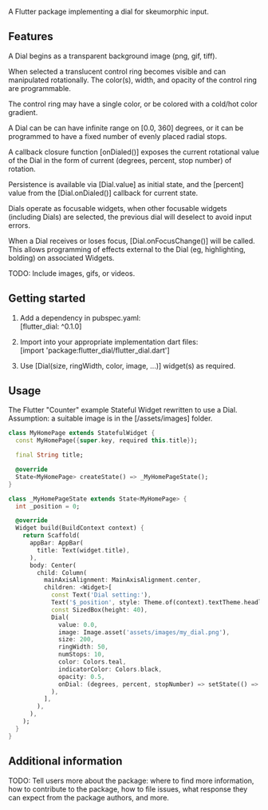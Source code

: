 <!--
This README describes the package. If you publish this package to pub.dev,
this README's contents appear on the landing page for your package.

For information about how to write a good package README, see the guide for
[writing package pages](https://dart.dev/guides/libraries/writing-package-pages).

For general information about developing packages, see the Dart guide for
[creating packages](https://dart.dev/guides/libraries/create-library-packages)
and the Flutter guide for
[developing packages and plugins](https://flutter.dev/developing-packages).
-->

A Flutter package implementing a dial for skeumorphic input.

## Features

A Dial begins as a transparent background image (png, gif, tiff).

When selected a translucent control ring becomes visible and
can manipulated rotationally.  The color(s), width, and opacity of the
control ring are programmable.

The control ring may have a single color, or be colored with a cold/hot
color gradient.

A Dial can be can have infinite range on [0.0, 360] degrees, or it can
be programmed to have a fixed number of evenly placed radial stops.

A callback closure function [onDialed()] exposes the current rotational value
of the Dial in the form of current (degrees, percent, stop number) of rotation.

Persistence is available via [Dial.value] as initial state, and the [percent]
value from the [Dial.onDialed()] callback for current state.

Dials operate as focusable widgets, when other focusable widgets (including Dials)
are selected, the previous dial will deselect to avoid input errors.

When a Dial receives or loses focus, [Dial.onFocusChange()] will be called.  This
allows programming of effects external to the Dial (eg, highlighting, bolding) on
associated Widgets.

TODO: Include images, gifs, or videos.

## Getting started

1. Add a dependency in pubspec.yaml:  
[flutter_dial: ^0.1.0]

2. Import into your appropriate implementation dart files:  
[import 'package:flutter_dial/flutter_dial.dart']

3. Use [Dial(size, ringWidth, color, image, ...)] widget(s) as required.

## Usage

The Flutter "Counter" example Stateful Widget rewritten to use a Dial.
Assumption: a suitable image is in the [/assets/images] folder.

```dart
class MyHomePage extends StatefulWidget {
  const MyHomePage({super.key, required this.title});

  final String title;

  @override
  State<MyHomePage> createState() => _MyHomePageState();
}

class _MyHomePageState extends State<MyHomePage> {
  int _position = 0;

  @override
  Widget build(BuildContext context) {
    return Scaffold(
      appBar: AppBar(
        title: Text(widget.title),
      ),
      body: Center(
        child: Column(
          mainAxisAlignment: MainAxisAlignment.center,
          children: <Widget>[
            const Text('Dial setting:'),
            Text('$_position', style: Theme.of(context).textTheme.headlineMedium),
            const SizedBox(height: 40),
            Dial(
              value: 0.0,
              image: Image.asset('assets/images/my_dial.png'),
              size: 200,
              ringWidth: 50,
              numStops: 10,
              color: Colors.teal,
              indicatorColor: Colors.black,
              opacity: 0.5,
              onDial: (degrees, percent, stopNumber) => setState(() => _position = stopNumber),
            ),
          ],
        ),
      ),
    );
  }
}

```

## Additional information

TODO: Tell users more about the package: where to find more information, how to
contribute to the package, how to file issues, what response they can expect
from the package authors, and more.
